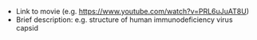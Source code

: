 - Link to movie (e.g. https://www.youtube.com/watch?v=PRL6uJuAT8U)
- Brief description: e.g. structure of human immunodeficiency virus capsid
